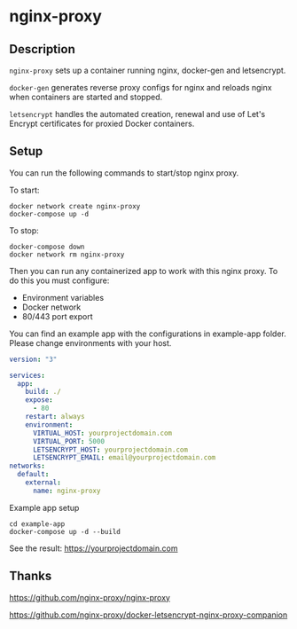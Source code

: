 # nginx-proxy

## Description

`nginx-proxy` sets up a container running nginx, docker-gen and letsencrypt. 

`docker-gen` generates reverse proxy configs for nginx and reloads nginx when containers are started and stopped.

`letsencrypt` handles the automated creation, renewal and use of Let's Encrypt certificates for proxied Docker containers.


##  Setup

You can run the following commands to start/stop nginx proxy.

To start:
```shell
docker network create nginx-proxy
docker-compose up -d
```

To stop:
```shell 
docker-compose down
docker network rm nginx-proxy
```

Then you can run any containerized app to work with this nginx proxy. To do this you must configure: 

- Environment variables
- Docker network
- 80/443 port export


You can find an example app with the configurations in example-app folder. Please change environments with your host.

```yml
version: "3"

services:
  app:
    build: ./
    expose:
      - 80
    restart: always
    environment:
      VIRTUAL_HOST: yourprojectdomain.com
      VIRTUAL_PORT: 5000
      LETSENCRYPT_HOST: yourprojectdomain.com
      LETSENCRYPT_EMAIL: email@yourprojectdomain.com
networks:
  default:
    external:
      name: nginx-proxy
```

Example app setup

```shell 
cd example-app
docker-compose up -d --build
```

See the result: 
https://yourprojectdomain.com

## Thanks

https://github.com/nginx-proxy/nginx-proxy

https://github.com/nginx-proxy/docker-letsencrypt-nginx-proxy-companion



